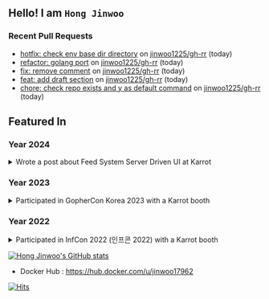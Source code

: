 ## Hello! I am `Hong Jinwoo`

### Recent Pull Requests

- [hotfix: check env base dir directory](https://github.com/jinwoo1225/gh-rr/pull/7) on [jinwoo1225/gh-rr](https://github.com/jinwoo1225/gh-rr) (today)
- [refactor: golang port](https://github.com/jinwoo1225/gh-rr/pull/6) on [jinwoo1225/gh-rr](https://github.com/jinwoo1225/gh-rr) (today)
- [fix: remove comment](https://github.com/jinwoo1225/gh-rr/pull/5) on [jinwoo1225/gh-rr](https://github.com/jinwoo1225/gh-rr) (today)
- [feat: add draft section](https://github.com/jinwoo1225/gh-rr/pull/4) on [jinwoo1225/gh-rr](https://github.com/jinwoo1225/gh-rr) (today)
- [chore: check repo exists and y as default command](https://github.com/jinwoo1225/gh-rr/pull/3) on [jinwoo1225/gh-rr](https://github.com/jinwoo1225/gh-rr) (today)

## Featured In

### Year 2024
<details>
<summary>Wrote a post about Feed System Server Driven UI at Karrot</summary>

- Medium Post : [Link](https://medium.com/daangn/%EB%8B%B9%EA%B7%BC-%ED%99%88-%ED%94%BC%EB%93%9C-server-driven-ui%EB%A1%9C-%EC%8B%A4%ED%97%98-%EC%9D%B4%ED%84%B0%EB%A0%88%EC%9D%B4%EC%85%98-%EB%B9%A0%EB%A5%B4%EA%B2%8C-%EB%8F%8C%EB%A6%AC%EA%B8%B0-226668c2792c)

</details>

### Year 2023
<details>
<summary>Participated in GopherCon Korea 2023 with a Karrot booth</summary>

- LinkedIn Post : [Link](https://www.linkedin.com/posts/daangn_qxfqycregtfx-go-gophercon-ugcPost-7095382535454523393-HYUo?utm_source=share&utm_medium=member_desktop)
- <img src="https://github.com/jinwoo1225/jinwoo1225/assets/3052898/3a743f6f-cfd6-4162-826d-b88f2c9cb28e" width="50%" height="50%" />

</details>

### Year 2022
<details>
<summary>Participated in InfCon 2022 (인프콘 2022) with a Karrot booth</summary>

- Team Blog Post 1 : https://medium.com/daangn/인프콘-2022에-등장한-당근마켓-개발자들-8c094ab31887
- Team Blog Post 2 : https://medium.com/daangn/당근마켓-개발자-10문-10답-인프콘-2022-d8e8590176d4
- <img src="https://user-images.githubusercontent.com/3052898/197172609-4c6a5c77-5dca-4fda-97d9-a7d85201c289.jpeg" width="50%" height="50%"/>

</details>

[![Hong Jinwoo's GitHub stats](https://github-readme-stats.vercel.app/api?username=jinwoo1225&count_private=true)](https://github.com/anuraghazra/github-readme-stats)
- Docker Hub : https://hub.docker.com/u/jinwoo17962
  
[![Hits](https://view-counter-jinwoo1225.vercel.app/api/badge)](https://view-counter-jinwoo1225.vercel.app/)
